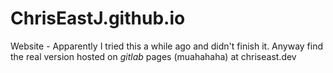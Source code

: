 # ChrisEastJ.github.io
Website -
Apparently I tried this a while ago and didn't finish it. Anyway find the real version hosted on *gitlab* pages (muahahaha) at chriseast.dev
